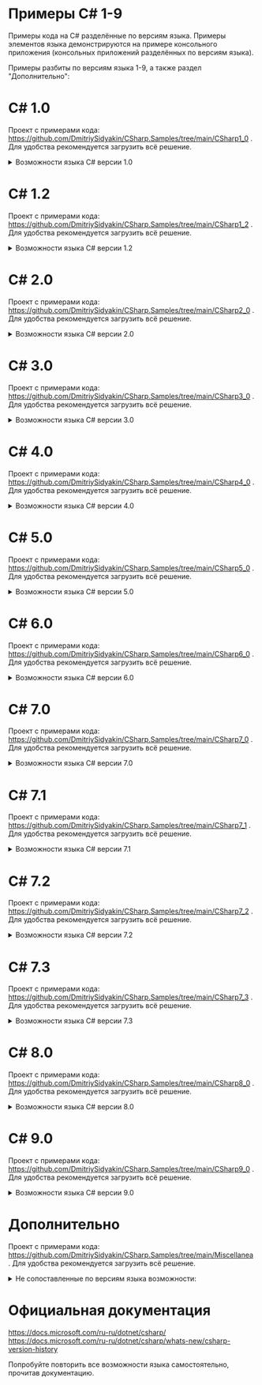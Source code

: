 # Примеры C# 1-9

Примеры кода на C# разделённые по версиям языка. Примеры элементов языка демонстрируются на примере консольного приложения (консольных приложений разделённых по версиям языка).

Примеры разбиты по версиям языка 1-9, а также раздел "Дополнительно":

# C# 1.0

Проект с примерами кода: https://github.com/DmitriySidyakin/CSharp.Samples/tree/main/CSharp1_0 .
Для удобства рекомендуется загрузить всё решение.

<details><summary>Возможности языка C# версии 1.0</summary>
<p>
  
Основные элементы языка:

- Классы
- Структуры
- Интерфейсы
- События
- Свойства
- Делегаты
- Операторы и выражения
- Операторы
- Атрибуты

  Документация проекта: https://github.com/DmitriySidyakin/CSharp.Samples/tree/main/CSharp1_0/docs/README.md
  
</p>
</details>

# C# 1.2

Проект с примерами кода: https://github.com/DmitriySidyakin/CSharp.Samples/tree/main/CSharp1_2 .
Для удобства рекомендуется загрузить всё решение.

<details><summary>Возможности языка C# версии 1.2</summary>
<p>
  
  В цикле `foreach` реализован автоматический вызов Dispose в IEnumerator, если IEnumerator реализует IDisposable.
  
  Документация проекта: https://github.com/DmitriySidyakin/CSharp.Samples/tree/main/CSharp1_2/docs/README.md
  
</p>
</details>

# C# 2.0

Проект с примерами кода: https://github.com/DmitriySidyakin/CSharp.Samples/tree/main/CSharp2_0 .
Для удобства рекомендуется загрузить всё решение.

<details><summary>Возможности языка C# версии 2.0</summary>
<p>
  
- Универсальные шаблоны
- Разделяемые типы
- Анонимные методы
- Типы значений, допускающие значение NULL
- Итераторы
- Ковариантность и контравариантность
  
Другие возможности C# 2.0 расширили существующие возможности:
- Отдельный доступ к методу получения и методу задания
- Преобразования групп методов (делегаты)
- Статические классы
- Выведение делегата
  
  Документация проекта: https://github.com/DmitriySidyakin/CSharp.Samples/tree/main/CSharp2_0/docs/README.md
  
</p>
</details>

# C# 3.0

Проект с примерами кода: https://github.com/DmitriySidyakin/CSharp.Samples/tree/main/CSharp3_0 .
Для удобства рекомендуется загрузить всё решение.

<details><summary>Возможности языка C# версии 3.0</summary>
<p>

- Автоматически реализуемые свойства
- Анонимные типы
- Выражения запросов
- Лямбда-выражения
- Деревья выражений
- Методы расширения
- Неявно типизированные локальные переменные
- Разделяемые методы
- Инициализаторы объектов и коллекций
  
  Документация проекта: https://github.com/DmitriySidyakin/CSharp.Samples/tree/main/CSharp3_0/docs/README.md
  
</p>
</details>

# C# 4.0

Проект с примерами кода: https://github.com/DmitriySidyakin/CSharp.Samples/tree/main/CSharp4_0 .
Для удобства рекомендуется загрузить всё решение.

<details><summary>Возможности языка C# версии 4.0</summary>
<p>
  
- Динамическая привязка
- Именованные/дополнительные аргументы
- Универсальная ковариантность и контравариантность
- Внедренные типы взаимодействия

  Документация проекта: https://github.com/DmitriySidyakin/CSharp.Samples/tree/main/CSharp4_0/docs/README.md
  
</p>
</details>

# C# 5.0

Проект с примерами кода: https://github.com/DmitriySidyakin/CSharp.Samples/tree/main/CSharp5_0 .
Для удобства рекомендуется загрузить всё решение.

<details><summary>Возможности языка C# версии 5.0</summary>
<p>

- Асинхронные члены
- Информационные атрибуты вызывающего объекта 
  
  Документация проекта: https://github.com/DmitriySidyakin/CSharp.Samples/tree/main/CSharp5_0/docs/README.md
  
</p>
</details>

# C# 6.0

Проект с примерами кода: https://github.com/DmitriySidyakin/CSharp.Samples/tree/main/CSharp6_0 .
Для удобства рекомендуется загрузить всё решение.

<details><summary>Возможности языка C# версии 6.0</summary>
<p>

- Статические импорты
- Фильтры исключений
- Инициализаторы автосвойств
- Элементы, воплощающие выражение
- Null-распространитель
- Интерполяция строк
- Оператор nameof
  
  Документация проекта: https://github.com/DmitriySidyakin/CSharp.Samples/tree/main/CSharp6_0/docs/README.md
  
</p>
</details>

# C# 7.0

Проект с примерами кода: https://github.com/DmitriySidyakin/CSharp.Samples/tree/main/CSharp7_0 .
Для удобства рекомендуется загрузить всё решение.

<details><summary>Возможности языка C# версии 7.0</summary>
<p>

- Переменные Out
- Кортежи и деконструкция
- Сопоставление шаблонов
- Локальные функции
- Расширенные элементы, воплощающие выражение
- Локальные переменные и возвращаемые значения Ref
  
Другие возможности:
- Операции удаления
- Двоичные литералы и цифровые разделители
- Выражения throw
  
  Документация проекта: https://github.com/DmitriySidyakin/CSharp.Samples/tree/main/CSharp7_0/docs/README.md
  
</p>
</details>

# C# 7.1

Проект с примерами кода: https://github.com/DmitriySidyakin/CSharp.Samples/tree/main/CSharp7_1 .
Для удобства рекомендуется загрузить всё решение.

<details><summary>Возможности языка C# версии 7.1</summary>
<p>

- Метод async Main
  - Точка входа для приложения может иметь модификатор async.
- Литеральные выражения default
  - Литеральные выражения по умолчанию можно использовать в выражениях значения по умолчанию, если можно вывести тип целевого объекта.
- Выводимые имена элементов кортежа
  - Имена элементов кортежа часто можно вывести из инициализации кортежа.
- Сопоставление шаблонов в параметрах универсального типа
  - Выражения сопоставления шаблонов можно использовать с переменными, тип которых является параметром универсального типа.
  
  Документация проекта: https://github.com/DmitriySidyakin/CSharp.Samples/tree/main/CSharp7_1/docs/README.md
  
</p>
</details>

# C# 7.2

Проект с примерами кода: https://github.com/DmitriySidyakin/CSharp.Samples/tree/main/CSharp7_2 .
Для удобства рекомендуется загрузить всё решение.

<details><summary>Возможности языка C# версии 7.2</summary>
<p>

- возможность использовать инициализаторы для массивов stackalloc;
- возможность использовать инструкции fixed с любым типом, который поддерживает шаблон;
- доступ к полям фиксированной ширины без закрепления;
- возможность переназначать локальные переменные ref;
- объявление типов readonly struct, указывающее, что структура является неизменяемой и должна передаваться в методы члена как параметр in;
- добавление модификатора in для параметров, указывающего, что аргумент передается по ссылке, но не изменяется вызываемым методом;
- использование модификатора ref readonly для возвращаемого значения метода, указывающего, что метод возвращает значение по ссылке, но не допускает операции записи в соответствующий объект;
- объявление типов ref struct, указывающее, что тип структуры обращается напрямую к управляемой памяти и всегда должен обрабатываться с выделением стека;
- возможность использовать дополнительные универсальные ограничения.
- Неконечные именованные аргументы
  - После именованных аргументов могут следовать позиционные аргументы.
- Начальные символы подчеркивания в числовых литералах
  - Перед любыми печатными знаками в числовых литералах теперь могут использоваться начальные знаки подчеркивания.
- Модификатор доступа private protected
  - Модификатор доступа private protected разрешает доступ для производных классов в одной сборке.
- Условные выражения ref
  - Результат условного выражения ?: теперь может быть ссылкой.
  
  Документация проекта: https://github.com/DmitriySidyakin/CSharp.Samples/tree/main/CSharp7_2/docs/README.md
  
</p>
</details>

# C# 7.3

Проект с примерами кода: https://github.com/DmitriySidyakin/CSharp.Samples/tree/main/CSharp7_3 .
Для удобства рекомендуется загрузить всё решение.

<details><summary>Возможности языка C# версии 7.3</summary>
<p>

новые возможности:

- доступ к полям фиксированной ширины без закрепления;
- возможность переназначать локальные переменные ref;
- возможность использовать инициализаторы для массивов stackalloc;
- возможность использовать инструкции fixed с любым типом, который поддерживает шаблон;
- Можно использовать более универсальные ограничения.

Для существующих функций предоставлены следующие улучшения:

- возможность проверить == и != с типами кортежа;
- больше мест для использование переменных выражений;
- возможность подключить атрибуты к резервному полю автоматически реализуемых свойств;
- улучшенное разрешение методов, аргументы которых отличаются модификатором in;
- стало меньше неоднозначных вариантов при разрешении перегрузок.
  
Новые параметры компилятора:

- -publicsign позволяет включить подписывание сборок как программного обеспечения с открытым кодом;
- -pathmap позволяет предоставить сопоставление для исходных каталогов.
  
  Документация проекта: https://github.com/DmitriySidyakin/CSharp.Samples/tree/main/CSharp7_3/docs/README.md
  
</p>
</details>

# C# 8.0

Проект с примерами кода: https://github.com/DmitriySidyakin/CSharp.Samples/tree/main/CSharp8_0 .
Для удобства рекомендуется загрузить всё решение.

<details><summary>Возможности языка C# версии 8.0</summary>
<p>

- Члены только для чтения
- Методы интерфейса по умолчанию
- Улучшения сопоставления шаблонов:
  - выражения switch;
  - шаблоны свойств;
  - шаблоны кортежей;
  - позиционные шаблоны.
- Объявления using.
- Статические локальные функции.
- Удаляемые ссылочные структуры.
- Ссылочные типы, допускающие значение NULL
- Асинхронные потоки.
- Индексы и диапазоны.
- Присваивание объединения со значением NULL
- Неуправляемые сконструированные типы
- Выражение stackalloc во вложенных выражениях
- Улучшение интерполированных строк verbatim
  
  Документация проекта: https://github.com/DmitriySidyakin/CSharp.Samples/tree/main/CSharp8_0/docs/README.md
  
</p>
</details>

# C# 9.0

Проект с примерами кода: https://github.com/DmitriySidyakin/CSharp.Samples/tree/main/CSharp9_0 .
Для удобства рекомендуется загрузить всё решение.

<details><summary>Возможности языка C# версии 9.0</summary>
<p>

- Записи
- Методы задания только инициализации
- Инструкции верхнего уровня
- Улучшения сопоставления шаблонов
- Производительность и взаимодействие
  - Целые числа собственного размера
  - Указатели функций
  - Отмена создания флага localsinit
- Функции подбора и завершения
  - Выражения new с целевым типом
  - Анонимные функции static
  - Условное выражение с целевым типом
  - Ковариантные возвращаемые типы
  - Поддержка расширения GetEnumerator для циклов foreach
  - Параметры удаления лямбда-выражения
  - Атрибуты локальных функций
- Поддержка генераторов кода
  - Инициализаторы модулей
  - Новые функции для разделяемых методов
  
  Документация проекта: https://github.com/DmitriySidyakin/CSharp.Samples/tree/main/CSharp9_0/docs/README.md
  
</p>
</details>

# Дополнительно

Проект с примерами кода: https://github.com/DmitriySidyakin/CSharp.Samples/tree/main/Miscellanea .
Для удобства рекомендуется загрузить всё решение.

<details><summary>Не сопоставленные по версиям языка возможности:</summary>
<p>

- Перечисления
- Упаковка и распаковка
- Абстрактные классы
  
  Документация проекта: https://github.com/DmitriySidyakin/CSharp.Samples/tree/main/Miscellanea/docs/README.md
  
</p>
</details>


# Официальная документация

https://docs.microsoft.com/ru-ru/dotnet/csharp/
https://docs.microsoft.com/ru-ru/dotnet/csharp/whats-new/csharp-version-history

Попробуйте повторить все возможности языка самостоятельно, прочитав документацию.
